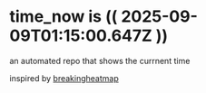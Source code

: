 # time_now is (( 2025-09-09T01:15:00.647Z ))

an automated repo that shows the currnent time

inspired by [breakingheatmap](https://github.com/breakingheatmap/breakingheatmap)